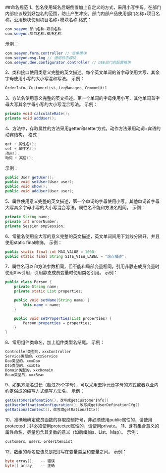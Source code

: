 ##命名规范
1、包名使用域名后缀倒置加上自定义的方式，采用小写字母。在部门内部应该规划好包名的范围，防止产生冲突。部门内部产品使用部门名称+项目名称。公用模块使用项目名称+模块名称
格式：
```java
com.seeyon.部门名称.项目名称
com.seeyon.项目名称.模块名称
```
示例：
```java
com.seeyon.form.controller // 表单模块
com.seeyon.msg.log // 通用日志模块
com.seeyon.dee.configurator.controller // DEE部门的配置模块
```
2、类和接口使用类意义完整的英文描述。每个英文单词的首字母使用大写、其余字母使用小写的大小写混和写法。
示例：
```java
OrderInfo、CustomerList、LogManager、CommonUtil
```
3、方法名使用意义完整的英文描述。第一个单词的字母使用小写、其他单词首字母大写其余字母小写的大小写混合写法。
示例：
```java
private void calculateRate();
private void addUser();
```
4、方法中，存取属性的方法采用getter和setter方式，动作方法采用动词+宾语的动宾结构。
格式：
```java
get + 属性名();
set + 属性名();
动词();
动词 + 宾语();
```
示例：
```java
public User getUser();
public void setUser(User user);
public void show();
public void addUser(User user);
```
5、属性使用意义完整的英文描述，第一个单词的字母使用小写，其他单词首字母大写其余字母小写的大小写混合写法。属性名不能和方法名相同。
示例：
```java
private String name;
private int orderNumber;
private Session smpSession;
```
6、常量名使用全大写的意义完整的英文描述，英文单词间用下划线分隔开，并且使用static final修饰。
示例：
```java
public static final int MAX_VALUE = 1000;
public static final String SITE_VIEW_LABEL = "站点描述";
```
7、属性名可以和方法参数相同，但不能和局部变量相同，引用非静态成员变量时使用this引用，引用静态成员变量时使用类名引用。
示例：
```java
public class Person {
	private String name;
	private static List properties;

	public void setName(String name) {
		this.name = name;
	}

	public void setProperties(List properties) {
		Person.properties = properties;
	}
}
```
8、常用组件类命名，加上组件类型名结尾。
示例：
```java
Controller类型的，xxxController
Service类型的，xxxService
Dao类型的，xxxDao
Dto类型的，xxxDto
Domain类型的，xxxDomain
Bean类型的，xxxBean
```
9、如果方法名过长（超过25个字母），可以采用去掉元音字母的方式或者以业内约定俗成的缩写方式缩写方法名。
示例：
```java
getCustomerInfomation()，改写成getCustomerInfo()
getUserDefinationConfiguration()，改写成getUserDefinationCfg()
getRationalContext()，改写成getRationalCtx()
```
10、准确地确定成员函数的存取控制符号，非必须使用public属性的，请使用protected；非必须使用protected属性的，请使用private。
11、含有集合意义的属性命名，尽量包含其复数的意义（如后缀加s、List、Map）。
示例：
```java
customers、users、orderItemList
```
12、数组的命名应该总是把[]写在变量类型和变量之间。
示例：
```java
byte array[];	-- 错误
byte[] array;	-- 正确
```